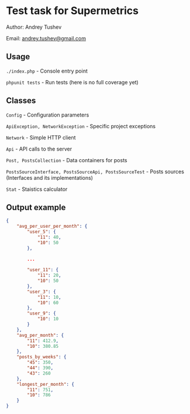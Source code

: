 # Test task for Supermetrics

Author: Andrey Tushev

Email: andrey.tushev@gmail.com


## Usage

`./index.php` - Console entry point

`phpunit tests` - Run tests (here is no full coverage yet)


## Classes

`Config` - Configuration parameters

`ApiException, NetworkException` - Specific project exceptions

`Network` - Simple HTTP client

`Api` - API calls to the server

`Post, PostsCollection` - Data containers for posts

`PostsSourceInterface, PostsSourceApi, PostsSourceTest` - Posts sources (Interfaces and its implementations)

`Stat` - Staistics calculator


## Output example
```json
{
    "avg_per_user_per_month": {
        "user_5": {
            "11": 40,
            "10": 50
        },
        
        ...
        
        "user_11": {
            "11": 20,
            "10": 50
        },
        "user_3": {
            "11": 10,
            "10": 60
        },
        "user_9": {
            "10": 10
        }
    },
    "avg_per_month": {
        "11": 412.9,
        "10": 380.85
    },
    "posts_by_weeks": {
        "45": 350,
        "44": 390,
        "43": 260
    },
    "longest_per_month": {
        "11": 751,
        "10": 786
    }
}
```
